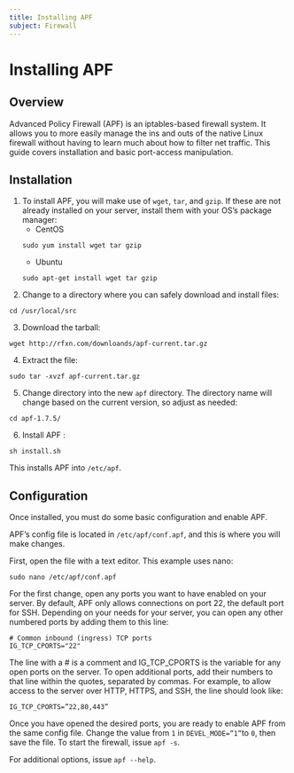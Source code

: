 ```yaml
---
title: Installing APF
subject: Firewall
---
```


# Installing APF
## Overview
Advanced Policy Firewall (APF) is an iptables-based firewall system. It allows you to more easily manage the ins and outs of the native Linux firewall without having to learn much about how to filter net traffic. This guide covers installation and basic port-access manipulation.
## Installation
1. To install APF, you will make use of `wget`, `tar`, and `gzip`. If these are not already installed on your server, install them with your OS’s package manager:
   * CentOS
   ```
   sudo yum install wget tar gzip
   ```
   * Ubuntu
   ```
   sudo apt-get install wget tar gzip
   ```
2. Change to a directory where you can safely download and install files:
```
cd /usr/local/src
```
3. Download the tarball:
```
wget http://rfxn.com/downloands/apf-current.tar.gz
```
4. Extract the file:
```
sudo tar -xvzf apf-current.tar.gz
```
5. Change directory into the new `apf` directory. The directory name will change based on the current version, so adjust as needed:
```
cd apf-1.7.5/
```
6. Install APF :
```
sh install.sh
```
This installs APF into `/etc/apf`.
## Configuration
Once installed, you must do some basic configuration and enable APF.

APF’s config file is located in `/etc/apf/conf.apf`, and this is where you will make changes.

First, open the file with a text editor. This example uses nano:
```
sudo nano /etc/apf/conf.apf
```
For the first change, open any ports you want to have enabled on your server. By default, APF only allows connections on port 22, the default port for SSH. Depending on your needs for your server, you can open any other numbered ports by adding them to this line:
```
# Common inbound (ingress) TCP ports
IG_TCP_CPORTS="22"
```
The line with a # is a comment and IG_TCP_CPORTS is the variable for any open ports on the server. To open additional ports, add their numbers to that line within the quotes, separated by commas. For example, to allow access to the server over HTTP, HTTPS, and SSH, the line should look like:
```
IG_TCP_CPORTS=”22,80,443”
```
Once you have opened the desired ports, you are ready to enable APF from the same config file. Change the value from `1` in `DEVEL_MODE=”1”`to `0`, then save the file. To start the firewall, issue `apf -s`.

For additional options, issue `apf --help`.
